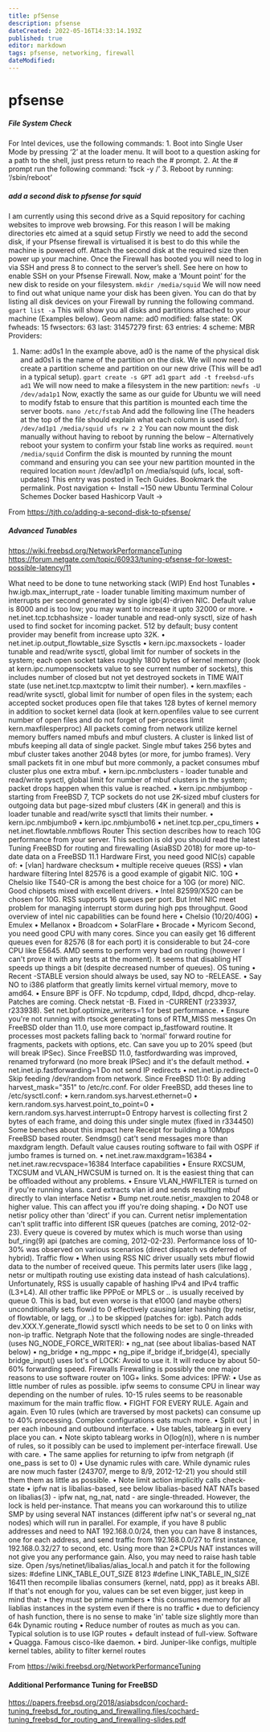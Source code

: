 ```yaml
---
title: pfSense
description: pfsense
dateCreated: 2022-05-16T14:33:14.193Z
published: true
editor: markdown
tags: pfsense, networking, firewall
dateModified: 
---
```

# pfsense

##### File System Check
For Intel devices, use the following commands:
	1. Boot into Single User Mode by pressing ‘2’ at the loader menu. It will boot to a question asking for a path to the shell, just press return to reach the # prompt.
	2. At the # prompt run the following command: ‘fsck -y /’
	3. Reboot by running: ‘/sbin/reboot’
  
##### add a second disk to pfsense for squid

I am currently using this second drive as a Squid repository for caching websites to improve web browsing. For this reason I will be making directories etc aimed at a squid setup
Firstly we need to add the second disk, if your Pfsense firewall is virtualised it is best to do this while the machine is powered off. Attach the second disk at the required size then power up your machine.
Once the Firewall has booted you will need to log in via SSH and press 8 to connect to the server’s shell. See here on how to enable SSH on your Pfsense Firewall.
Now, make a ‘Mount point’ for the new disk to reside on your filesystem.
`mkdir /media/squid`
We will now need to find out what unique name your disk has been given. You can do that by listing all disk devices on your Firewall by running the following command.
`gpart list -a`
This will show you all disks and partitions attached to your machine (Examples below).
Geom name: ad0
modified: false
state: OK
fwheads: 15
fwsectors: 63
last: 31457279
first: 63
entries: 4
scheme: MBR
Providers:
1. Name: ad0s1
In the example above, ad0 is the name of the physical disk and ad0s1 is the name of the partition on the disk. We will now need to create a partition scheme and partition on our new drive (This will be ad1 in a typical setup).
`gpart create -s GPT ad1`
`gpart add -t freebsd-ufs ad1`
We will now need to make a filesystem in the new partition:
`newfs -U /dev/ada1p1`
Now, exactly the same as our guide for Ubuntu we will need to modify fstab to ensure that this partition is mounted each time the server boots.
`nano /etc/fstab`
And add the following line (The headers at the top of the file should explain what each column is used for).
`/dev/ad1p1 /media/squid ufs rw 2 2`
You can now mount the disk manually without having to reboot by running the below – Alternatively reboot your system to confirm your fstab line works as required.
`mount /media/squid`
Confirm the disk is mounted by running the mount command and ensuring you can see your new partition mounted in the required location
`mount`
/dev/ad1p1 on /media/squid (ufs, local, soft-updates)
This entry was posted in Tech Guides. Bookmark the permalink.
Post navigation
← Install ~150 new Ubuntu Terminal Colour Schemes
Docker based Hashicorp Vault →

From <https://tjth.co/adding-a-second-disk-to-pfsense/> 

##### Advanced Tunables
https://wiki.freebsd.org/NetworkPerformanceTuning
https://forum.netgate.com/topic/60933/tuning-pfsense-for-lowest-possible-latency/11

What need to be done to tune networking stack (WIP)
End host
Tunables
	• hw.igb.max_interrupt_rate - loader tunable limiting maximum number of interrupts per second generated by single igb(4)-driven NIC. Default value is 8000 and is too low; you may want to increase it upto 32000 or more.
	• net.inet.tcp.tcbhashsize - loader tunable and read-only sysctl, size of hash used to find socket for incoming packet. 512 by default; busy content provider may benefit from increase upto 32K.
	• net.inet.ip.output_flowtable_size
Sysctls
	• kern.ipc.maxsockets - loader tunable and read/write sysctl, global limit for number of sockets in the system; each open socket takes roughly 1800 bytes of kernel memory (look at kern.ipc.numopensockets value to see current number of sockets), this includes number of closed but not yet destroyed sockets in TIME WAIT state (use net.inet.tcp.maxtcptw to limit their number).
	• kern.maxfiles - read/write sysctl, global limit for number of open files in the system; each accepted socket produces open file that takes 128 bytes of kernel memory in addition to socket kernel data (look at kern.openfiles value to see current number of open files and do not forget of per-process limit kern.maxfilesperproc)
All packets coming from network utilize kernel memory buffers named mbufs and mbuf clusters. A cluster is linked list of mbufs keeping all data of single packet. Single mbuf takes 256 bytes and mbuf cluster takes another 2048 bytes (or more, for jumbo frames). Very small packets fit in one mbuf but more commonly, a packet consumes mbuf cluster plus one extra mbuf.
	• kern.ipc.nmbclusters - loader tunable and read/write sysctl, global limit for number of mbuf clusters in the system; packet drops happen when this value is reached.
	• kern.ipc.nmbjumbop - starting from FreeBSD 7, TCP sockets do not use 2K-sized mbuf clusters for outgoing data but page-sized mbuf clusters (4K in general) and this is loader tunable and read/write sysctl that limits their number.
	• kern.ipc.nmbjumbo9
	• kern.ipc.nmbjumbo16
	• net.inet.tcp.per_cpu_timers
	• net.inet.flowtable.nmbflows
Router
This section describes how to reach 10G performance from your server.
This section is old you should read the latest Tuning FreeBSD for routing and firewalling (AsiaBSD 2018) for more up-to-date data on a FreeBSD 11.1
Hardware
First, you need good NIC(s) capable of:
	• [vlan] hardware checksum
	• multiple receive queues (RSS)
	• vlan hardware filtering
Intel 82576 is a good example of gigabit NIC.
10G
	• Chelsio like T540-CR is among the best choice for a 10G (or more) NIC. Good chipsets mixed with excellent drivers.
	• Intel 82599/X520 can be chosen for 10G. RSS supports 16 queues per port. But Intel NIC meet problem for managing interrupt storm during high pps throughput.
Good overview of intel nic capabilities can be found here
	• Chelsio (10/20/40G)
	• Emulex
	• Mellanox
	• Broadcom
	• SolarFlare
	• Brocade
	• Myricom
Second, you need good CPU with many cores. Since you can easily get 16 different queues even for 82576 (8 for each port) it is considerable to but 24-core CPU like E5645. AMD seems to perform very bad on routing (however I can't prove it with any tests at the moment).
It seems that disabling HT speeds up things a bit (despite decreased number of queues).
OS tuning
	• Recent -STABLE version should always be used, say NO to -RELEASE.
	• Say NO to i386 platform that greatly limits kernel virtual memory, move to amd64.
	• Ensure BPF is OFF. No tcpdump, cdpd, lldpd, dhcpd, dhcp-relay. Patches are coming. Check netstat -B.
Fixed in -CURRENT (r233937, r233938). Set net.bpf.optimize_writers=1 for best performance.
	• Ensure you're not running with rtsock generating tons of RTM_MISS messages
On FreeBSD older than 11.0, use more compact ip_fastfoward routine. It processes most packets falling back to 'normal' forward routine for fragments, packets with options, etc. Can save you up to 20% speed (but will break IPSec). Since FreeBSD 11.0, fastfordwarding was improved, renamed tryforward (no more break IPSec) and it's the default method.
	• net.inet.ip.fastforwarding=1
Do not send IP redirects
	• net.inet.ip.redirect=0
Skip feeding /dev/random from network. Since FreeBSD 11:0: By adding harvest_mask="351" to /etc/rc.conf. For older FreeBSD, add theses line to /etc/sysctl.conf:
	• kern.random.sys.harvest.ethernet=0
	• kern.random.sys.harvest.point_to_point=0
	• kern.random.sys.harvest.interrupt=0
Entropy harvest is collecting first 2 bytes of each frame, and doing this under single mutex (fixed in r334450) Some benches about this impact here Receipt for building a 10Mpps FreeBSD based router.
Sendmsg() cat't send messages more than maxdgram length. Default value causes routing software to fail with OSPF if jumbo frames is turned on.
	• net.inet.raw.maxdgram=16384
	• net.inet.raw.recvspace=16384
Interface capabilities
	• Ensure RXCSUM, TXCSUM and VLAN_HWCSUM is turned on. It is the easiest thing that can be offloaded without any problems.
	• Ensure VLAN_HWFILTER is turned on if you're running vlans. card extracts vlan id and sends resulting mbuf directly to vlan interface
Netisr
	• Bump net.route.netisr_maxqlen to 2048 or higher value.
This can affect you iff you're doing shaping.
	• Do NOT use netisr policy other than 'direct' if you can.
Current netisr implementation can't split traffic into different ISR queues (patches are coming, 2012-02-23).
Every queue is covered by mutex which is much worse than using buf_ring(9) api (patches are coming, 2012-02-23).
Performance loss of 10-30% was observed on various scenarios (direct dispatch vs deferred of hybrid).
Traffic flow
	• When using RSS NIC driver usually sets mbuf flowid data to the number of received queue. This permits later users (like lagg , netsr or multipath routing use existing data instead of hash calculations).
Unfortunately, RSS is usually capable of hashing IPv4 and IPv4 traffic (L3+L4). All other traffic like PPPoE or MPLS or .. is usually received by queue 0.
This is bad, but even worse is that e1000 (and maybe others) unconditionally sets flowid to 0 effectively causing later hashing (by netisr, of flowtable, or lagg, or ..) to be skipped (patches for: igb).
Patch adds dev.XXX.Y.generate_flowid sysctl which needs to be set to 0 on links with non-ip traffic.
Netgraph
Note that the following nodes are single-threaded (uses NG_NODE_FORCE_WRITER):
	• ng_nat (see about libalias-based NAT below)
	• ng_bridge
	• ng_mppc
	• ng_pipe
if_bridge
if_bridge(4), specially bridge_input() uses lot's of LOCK: Avoid to use it. It will reduce by about 50-60% forwarding speed.
Firewalls
Firewalling is possibly the one major reasons to use software router on 10G+ links. Some advices:
IPFW:
	• Use as little number of rules as possible. ipfw seems to consume CPU in linear way depending on the number of rules. 10-15 rules seems to be reasonable maximum for the main traffic flow.
	• FIGHT FOR EVERY RULE. Again and again. Even 10 rules (which are traversed by most packets) can consume up to 40% processing. Complex configurations eats much more.
	• Split out | in per each inbound and outbound interface.
	• Use tables, tablearg in every place you can.
	• Note skipto tablearg works in O(log(n)), where n is number of rules, so it possibly can be used to implement per-interface firewall. Use with care.
	• The same applies for returning to ipfw from netgraph (if one_pass is set to 0)
	• Use dynamic rules with care. While dynamic rules are now much faster (243707, merge to 8/9, 2012-12-21) you should still them them as little as possible.
	• Note limit action implicitly calls check-state
	• ipfw nat is libalias-based, see below
libalias-based NAT
NATs based on libalias(3) - ipfw nat, ng_nat, natd - are single-threaded. However, the lock is held per-instance. That means you can workaround this to utilize SMP by using several NAT instances (different ipfw nat's or several ng_nat nodes) which will run in parallel. For example, if you have 8 public addresses and need to NAT 192.168.0.0/24, then you can have 8 instances, one for each address, and send traffic from 192.168.0.0/27 to first instance, 192.168.0.32/27 to second, etc. Using more than 2*CPUs NAT instances will not give you any performance gain.
Also, you may need to raise hash table size. Open /sys/netinet/libalias/alias_local.h and patch it for the following sizes:
 #define LINK_TABLE_OUT_SIZE        8123 
 #define LINK_TABLE_IN_SIZE         16411
then recompile libalias consumers (kernel, natd, ppp) as it breaks ABI. If that's not enough for you, values can be set even bigger, just keep in mind that:
	• they must be prime numbers
	• this consumes memory for all liablias instances in the system even if there is no traffic
	• due to deficiency of hash function, there is no sense to make 'in' table size slightly more than 64k
Dynamic routing
	• Reduce number of routes as much as you can. Typical solution is to use IGP routes + default instead of full-view.
Software
	• Quagga. Famous cisco-like daemon.
	• bird. Juniper-like configs, multiple kernel tables, ability to filter kernel routes

From <https://wiki.freebsd.org/NetworkPerformanceTuning> 

#### Additional Performance Tuning for FreeBSD
https://papers.freebsd.org/2018/asiabsdcon/cochard-tuning_freebsd_for_routing_and_firewalling.files/cochard-tuning_freebsd_for_routing_and_firewalling-slides.pdf


